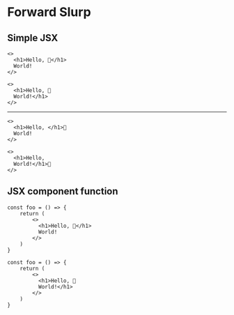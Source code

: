 # Forward Slurp
## Simple JSX
```tsx
<>
  <h1>Hello, 📍</h1>
  World!
</>
```
```tsx
<>
  <h1>Hello, 📍
  World!</h1>
</>
```
---
```tsx
<>
  <h1>Hello, </h1>📍
  World!
</>
```
```tsx
<>
  <h1>Hello, 
  World!</h1>📍
</>
```
## JSX component function
```tsx
const foo = () => {
    return (
        <>
          <h1>Hello, 📍</h1>
          World!  
        </>
    )
}
```
```tsx
const foo = () => {
    return (
        <>
          <h1>Hello, 📍
          World!</h1>  
        </>
    )
}
```